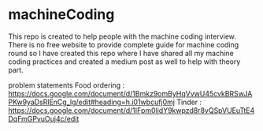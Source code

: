 # machineCoding
This repo is created to help people with the machine coding interview. 
There is no free website to provide complete guide for machine coding round so I have created this repo where I have shared all my machine coding practices and created a medium post as well to help with theory part.

problem statements 
Food ordering : https://docs.google.com/document/d/1Bmkz9omByHqVvwU45cvkBRSwJAPKw9yaDsRlEnCg_lg/edit#heading=h.i01wbcufj0mj
Tinder : https://docs.google.com/document/d/1IFpm0lidY9kwpzd8r8vQSpVUEuTtE4DqFmGPvuOuj4c/edit
